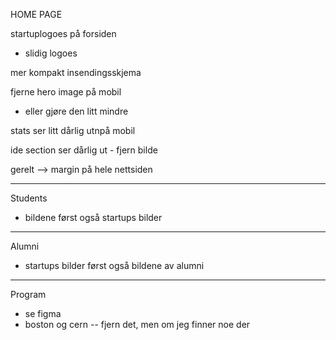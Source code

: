 HOME PAGE

startuplogoes på forsiden
- slidig logoes

mer kompakt insendingsskjema

fjerne hero image på mobil
- eller gjøre den litt mindre

stats ser litt dårlig utnpå mobil

ide section ser dårlig ut - fjern bilde

gerelt --> margin på hele nettsiden

----------------------------------

Students

- bildene først også startups bilder

-----------

Alumni 
- startups bilder først også bildene av alumni


----------------

Program

- se figma
- boston og cern -- fjern det, men om jeg finner noe der

